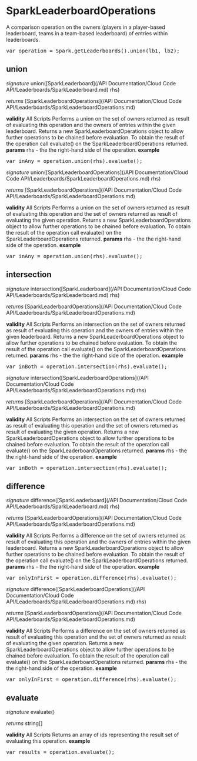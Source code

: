 # SparkLeaderboardOperations

A comparison operation on the owners (players in a player-based leaderboard, teams in a team-based leaderboard) of entries within leaderboards.
<pre rel="highlighter" code-brush="js" contenteditable="false">var operation = Spark.getLeaderboards().union(lb1, lb2);</pre>

## union
_signature_ union([SparkLeaderboard](/API Documentation/Cloud Code API/Leaderboards/SparkLeaderboard.md) rhs)</p>
_returns_ [SparkLeaderboardOperations](/API Documentation/Cloud Code API/Leaderboards/SparkLeaderboardOperations.md)</p>

<b>validity</b> All Scripts
Performs a union on the set of owners returned as result of evaluating this operation and the owners of entries within the given leaderboard.
Returns a new SparkLeaderboardOperations object to allow further operations to be chained before evaluation.
To obtain the result of the operation call evaluate() on the SparkLeaderboardOperations returned.
<b>params</b>
rhs - the the right-hand side of the operation.
<b>example</b>
<pre rel="highlighter" code-brush="js" contenteditable="false">var inAny = operation.union(rhs).evaluate();</pre>

_signature_ union([SparkLeaderboardOperations](/API Documentation/Cloud Code API/Leaderboards/SparkLeaderboardOperations.md) rhs)</p>
_returns_ [SparkLeaderboardOperations](/API Documentation/Cloud Code API/Leaderboards/SparkLeaderboardOperations.md)</p>

<b>validity</b> All Scripts
Performs a union on the set of owners returned as result of evaluating this operation and the set of owners returned as result of evaluating the given operation.
Returns a new SparkLeaderboardOperations object to allow further operations to be chained before evaluation.
To obtain the result of the operation call evaluate() on the SparkLeaderboardOperations returned.
<b>params</b>
rhs - the the right-hand side of the operation.
<b>example</b>
<pre rel="highlighter" code-brush="js" contenteditable="false">var inAny = operation.union(rhs).evaluate();</pre>
## intersection
_signature_ intersection([SparkLeaderboard](/API Documentation/Cloud Code API/Leaderboards/SparkLeaderboard.md) rhs)</p>
_returns_ [SparkLeaderboardOperations](/API Documentation/Cloud Code API/Leaderboards/SparkLeaderboardOperations.md)</p>

<b>validity</b> All Scripts
Performs an intersection on the set of owners returned as result of evaluating this operation and the owners of entries within the given leaderboard.
Returns a new SparkLeaderboardOperations object to allow further operations to be chained before evaluation.
To obtain the result of the operation call evaluate() on the SparkLeaderboardOperations returned.
<b>params</b>
rhs - the the right-hand side of the operation.
<b>example</b>
<pre rel="highlighter" code-brush="js" contenteditable="false">var inBoth = operation.intersection(rhs).evaluate();</pre>

_signature_ intersection([SparkLeaderboardOperations](/API Documentation/Cloud Code API/Leaderboards/SparkLeaderboardOperations.md) rhs)</p>
_returns_ [SparkLeaderboardOperations](/API Documentation/Cloud Code API/Leaderboards/SparkLeaderboardOperations.md)</p>

<b>validity</b> All Scripts
Performs an intersection on the set of owners returned as result of evaluating this operation and the set of owners returned as result of evaluating the given operation.
Returns a new SparkLeaderboardOperations object to allow further operations to be chained before evaluation.
To obtain the result of the operation call evaluate() on the SparkLeaderboardOperations returned.
<b>params</b>
rhs - the the right-hand side of the operation.
<b>example</b>
<pre rel="highlighter" code-brush="js" contenteditable="false">var inBoth = operation.intersection(rhs).evaluate();</pre>
## difference
_signature_ difference([SparkLeaderboard](/API Documentation/Cloud Code API/Leaderboards/SparkLeaderboard.md) rhs)</p>
_returns_ [SparkLeaderboardOperations](/API Documentation/Cloud Code API/Leaderboards/SparkLeaderboardOperations.md)</p>

<b>validity</b> All Scripts
Performs a difference on the set of owners returned as result of evaluating this operation and the owners of entries within the given leaderboard.
Returns a new SparkLeaderboardOperations object to allow further operations to be chained before evaluation.
To obtain the result of the operation call evaluate() on the SparkLeaderboardOperations returned.
<b>params</b>
rhs - the the right-hand side of the operation.
<b>example</b>
<pre rel="highlighter" code-brush="js" contenteditable="false">var onlyInFirst = operation.difference(rhs).evaluate();</pre>

_signature_ difference([SparkLeaderboardOperations](/API Documentation/Cloud Code API/Leaderboards/SparkLeaderboardOperations.md) rhs)</p>
_returns_ [SparkLeaderboardOperations](/API Documentation/Cloud Code API/Leaderboards/SparkLeaderboardOperations.md)</p>

<b>validity</b> All Scripts
Performs a difference on the set of owners returned as result of evaluating this operation and the set of owners returned as result of evaluating the given operation.
Returns a new SparkLeaderboardOperations object to allow further operations to be chained before evaluation.
To obtain the result of the operation call evaluate() on the SparkLeaderboardOperations returned.
<b>params</b>
rhs - the the right-hand side of the operation.
<b>example</b>
<pre rel="highlighter" code-brush="js" contenteditable="false">var onlyInFirst = operation.difference(rhs).evaluate();</pre>
## evaluate
_signature_ evaluate()</p>
_returns_ string[]</p>

<b>validity</b> All Scripts
Returns an array of ids representing the result set of evaluating this operation.
<b>example</b>
<pre rel="highlighter" code-brush="js" contenteditable="false">var results = operation.evaluate();</pre>
